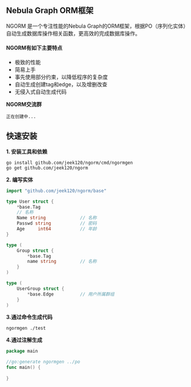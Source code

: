 ## Nebula Graph ORM框架


NGORM 是一个专注性能的Nebula Graph的ORM框架，根据PO（序列化实体）自动生成数据库操作相关函数，更高效的完成数据库操作。

#### NGORM有如下主要特点
- 极致的性能
- 简易上手
- 事先使用部分约束，以降低程序的复杂度
- 自动生成创建tag和edge，以及增删改查
- 无侵入式自动生成代码

**NGORM交流群**
```
正在创建中...
```

## 快速安装

**1. 安装工具和依赖**

```shell
go install github.com/jeek120/ngorm/cmd/ngormgen
go get github.com/jeek120/ngorm
```

**2. 编写实体**

```go
import "github.com/jeek120/ngorm/base"

type User struct {
    *base.Tag
    // 名称
    Name string				// 名称
    Passwd string 			// 密码
    Age 	int64			// 年龄
}

type (
    Group struct {
        *base.Tag
        name string			// 名称
    }
)

type (
    UserGroup struct {
        *base.Edge			// 用户所属群组
    }
)
```

**3.通过命令生成代码**

```shell
ngormgen ./test
```

**4.通过注解生成**

```go
package main

//go:generate ngormgen ../po
func main() {
	
}
```
